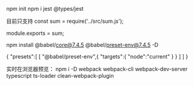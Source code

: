 npm init
npm i jest @types/jest

目前只支持
const sum = require('../src/sum.js');

module.exports = sum;

npm install @babel/core@7.4.5 @babel/preset-env@7.4.5 -D

{
"presets":[
[
"@babel/preset-env",{
"targets":{
"node":"current"
}
}
]
]
}





实时在浏览器预览：
npm i -D webpack webpack-cli webpack-dev-server typescript ts-loader clean-webpack-plugin   
